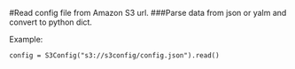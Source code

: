 #Read config file from Amazon S3 url. 
###Parse data from json or yalm and convert to python dict.

Example:

    config = S3Config("s3://s3config/config.json").read()